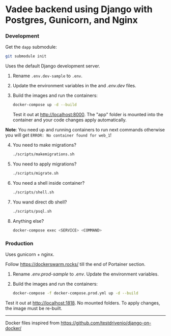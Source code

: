 # Vadee backend using Django with Postgres, Gunicorn, and Nginx

### Development

Get the `dapp` submodule:

```sh
git submodule init
```

Uses the default Django development server.

1. Rename `.env.dev-sample` to `.env`.
2. Update the environment variables in the and _.env.dev_ files.
3. Build the images and run the containers:

   ```sh
   docker-compose up -d --build
   ```

   Test it out at [http://localhost:8000](http://localhost:8000). The "app" folder is mounted into the container and your code changes apply automatically.

**Note**: You need up and running containers to run next commands otherwise you will get `ERROR: No container found for web_1`!

4. You need to make migrations?

   ```sh
   ./scripts/makemigrations.sh
   ```

5. You need to apply migrations?

   ```sh
   ./scripts/migrate.sh
   ```

6. You need a shell inside container?

   ```sh
   ./scripts/shell.sh
   ```

7. You wand direct db shell?

   ```sh
   ./scripts/psql.sh
   ```

8. Anything else?

   ```sh
   docker-compose exec <SERVICE> <COMMAND>
   ```

### Production

Uses gunicorn + nginx.

Follow https://dockerswarm.rocks/ till the end of Portainer section.

1. Rename _.env.prod-sample_ to _.env_. Update the environment variables.
2. Build the images and run the containers:

   ```sh
   docker-compose -f docker-compose.prod.yml up -d --build
   ```

Test it out at [http://localhost:1818](http://localhost:1818). No mounted folders. To apply changes, the image must be re-built.

---

Docker files inspired from https://github.com/testdrivenio/django-on-docker/
